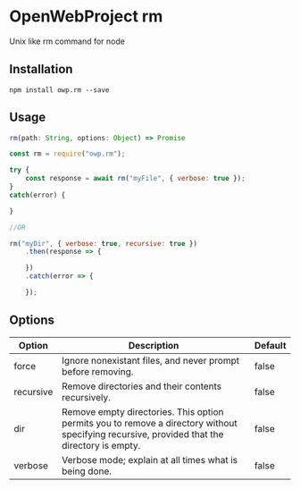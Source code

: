 # OpenWebProject rm
Unix like rm command for node

## Installation
```
npm install owp.rm --save
```

## Usage
```javascript
rm(path: String, options: Object) => Promise
```

```javascript
const rm = require("owp.rm");

try {
    const response = await rm("myFile", { verbose: true });
}
catch(error) {

}

//OR

rm("myDir", { verbose: true, recursive: true })
    .then(response => {

    })
    .catch(error => {

    });
```

## Options

Option | Description | Default
-- | -- | --
force | Ignore nonexistant files, and never prompt before removing. | false
recursive | Remove directories and their contents recursively. | false
dir | Remove empty directories. This option permits you to remove a directory without specifying recursive, provided  that the directory is empty. | false
verbose | Verbose mode; explain at all times what is being done. | false
